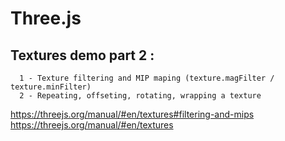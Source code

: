   # Three.js
  
  ## Textures demo part 2 :

      1 - Texture filtering and MIP maping (texture.magFilter / texture.minFilter)
      2 - Repeating, offseting, rotating, wrapping a texture


  https://threejs.org/manual/#en/textures#filtering-and-mips
  https://threejs.org/manual/#en/textures
